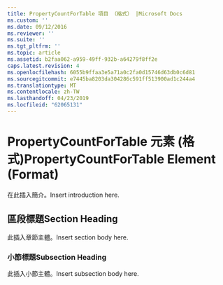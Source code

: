 ```yaml
---
title: PropertyCountForTable 項目 （格式） |Microsoft Docs
ms.custom: ''
ms.date: 09/12/2016
ms.reviewer: ''
ms.suite: ''
ms.tgt_pltfrm: ''
ms.topic: article
ms.assetid: b2faa062-a959-49ff-932b-a64279f8ff2e
caps.latest.revision: 4
ms.openlocfilehash: 6055b9ffaa3e5a71a0c2fa0d15746d63db0c6d81
ms.sourcegitcommit: e7445ba8203da304286c591ff513900ad1c244a4
ms.translationtype: MT
ms.contentlocale: zh-TW
ms.lasthandoff: 04/23/2019
ms.locfileid: "62065131"
---
```

# <a name="propertycountfortable-element-format"></a><span data-ttu-id="ae5ea-102">PropertyCountForTable 元素 (格式)</span><span class="sxs-lookup"><span data-stu-id="ae5ea-102">PropertyCountForTable Element (Format)</span></span>

<span data-ttu-id="ae5ea-103">在此插入簡介。</span><span class="sxs-lookup"><span data-stu-id="ae5ea-103">Insert introduction here.</span></span>

## <a name="section-heading"></a><span data-ttu-id="ae5ea-104">區段標題</span><span class="sxs-lookup"><span data-stu-id="ae5ea-104">Section Heading</span></span>

<span data-ttu-id="ae5ea-105">此插入章節主體。</span><span class="sxs-lookup"><span data-stu-id="ae5ea-105">Insert section body here.</span></span>

### <a name="subsection-heading"></a><span data-ttu-id="ae5ea-106">小節標題</span><span class="sxs-lookup"><span data-stu-id="ae5ea-106">Subsection Heading</span></span>

<span data-ttu-id="ae5ea-107">此插入小節主體。</span><span class="sxs-lookup"><span data-stu-id="ae5ea-107">Insert subsection body here.</span></span>
